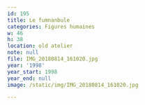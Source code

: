 ```yaml
---
id: 195
title: Le fumnanbule
categories: Figures humaines
w: 46
h: 38
location: old atelier
note: null
file: IMG_20180814_161020.jpg
year: '1998'
year_start: 1998
year_end: null
image: /static/img/IMG_20180814_161020.jpg

---
```

